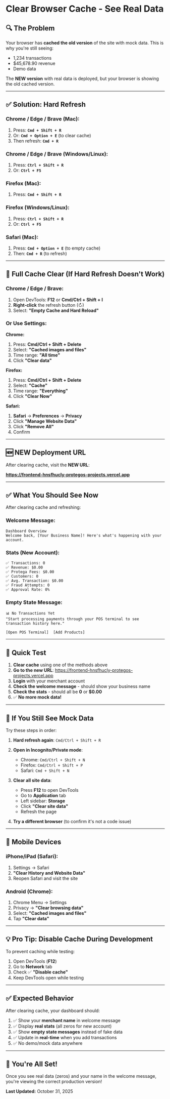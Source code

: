 # Clear Browser Cache - See Real Data

## 🔍 The Problem

Your browser has **cached the old version** of the site with mock data. This is why you're still seeing:
- 1,234 transactions
- $45,678.90 revenue  
- Demo data

The **NEW version** with real data is deployed, but your browser is showing the old cached version.

---

## ✅ Solution: Hard Refresh

### **Chrome / Edge / Brave (Mac):**
1. Press: **`Cmd + Shift + R`**
2. Or: **`Cmd + Option + E`** (to clear cache)
3. Then refresh: **`Cmd + R`**

### **Chrome / Edge / Brave (Windows/Linux):**
1. Press: **`Ctrl + Shift + R`**
2. Or: **`Ctrl + F5`**

### **Firefox (Mac):**
1. Press: **`Cmd + Shift + R`**

### **Firefox (Windows/Linux):**
1. Press: **`Ctrl + Shift + R`**
2. Or: **`Ctrl + F5`**

### **Safari (Mac):**
1. Press: **`Cmd + Option + E`** (to empty cache)
2. Then: **`Cmd + R`** (to refresh)

---

## 🧹 Full Cache Clear (If Hard Refresh Doesn't Work)

### **Chrome / Edge / Brave:**
1. Open DevTools: **F12** or **Cmd/Ctrl + Shift + I**
2. **Right-click** the refresh button (↻)
3. Select: **"Empty Cache and Hard Reload"**

### **Or Use Settings:**

**Chrome:**
1. Press: **Cmd/Ctrl + Shift + Delete**
2. Select: **"Cached images and files"**
3. Time range: **"All time"**
4. Click **"Clear data"**

**Firefox:**
1. Press: **Cmd/Ctrl + Shift + Delete**
2. Select: **"Cache"**
3. Time range: **"Everything"**
4. Click **"Clear Now"**

**Safari:**
1. **Safari** → **Preferences** → **Privacy**
2. Click **"Manage Website Data"**
3. Click **"Remove All"**
4. Confirm

---

## 🆕 NEW Deployment URL

After clearing cache, visit the **NEW URL**:

**https://frontend-hnsfhucly-protegos-projects.vercel.app**

---

## ✅ What You Should See Now

After clearing cache and refreshing:

### **Welcome Message:**
```
Dashboard Overview
Welcome back, [Your Business Name]! Here's what's happening with your account.
```

### **Stats (New Account):**
```
✅ Transactions: 0
✅ Revenue: $0.00
✅ Protega Fees: $0.00
✅ Customers: 0
✅ Avg. Transaction: $0.00
✅ Fraud Attempts: 0
✅ Approval Rate: 0%
```

### **Empty State Message:**
```
📊 No Transactions Yet
"Start processing payments through your POS terminal to see transaction history here."

[Open POS Terminal]  [Add Products]
```

---

## 🧪 Quick Test

1. **Clear cache** using one of the methods above
2. **Go to the new URL**: https://frontend-hnsfhucly-protegos-projects.vercel.app
3. **Login** with your merchant account
4. **Check the welcome message** - should show your business name
5. **Check the stats** - should all be **0** or **$0.00**
6. ✅ **No more mock data!**

---

## 🎯 If You Still See Mock Data

Try these steps in order:

1. **Hard refresh again**: `Cmd/Ctrl + Shift + R`

2. **Open in Incognito/Private mode**:
   - Chrome: `Cmd/Ctrl + Shift + N`
   - Firefox: `Cmd/Ctrl + Shift + P`
   - Safari: `Cmd + Shift + N`

3. **Clear all site data**:
   - Press **F12** to open DevTools
   - Go to **Application** tab
   - Left sidebar: **Storage**
   - Click **"Clear site data"**
   - Refresh the page

4. **Try a different browser** (to confirm it's not a code issue)

---

## 📱 Mobile Devices

### **iPhone/iPad (Safari):**
1. Settings → Safari
2. **"Clear History and Website Data"**
3. Reopen Safari and visit the site

### **Android (Chrome):**
1. Chrome Menu → Settings
2. Privacy → **"Clear browsing data"**
3. Select: **"Cached images and files"**
4. Tap **"Clear data"**

---

## 💡 Pro Tip: Disable Cache During Development

To prevent caching while testing:

1. Open DevTools (**F12**)
2. Go to **Network** tab
3. Check ✅ **"Disable cache"**
4. Keep DevTools open while testing

---

## ✅ Expected Behavior

After clearing cache, your dashboard should:

1. ✅ Show your **merchant name** in welcome message
2. ✅ Display **real stats** (all zeros for new account)
3. ✅ Show **empty state messages** instead of fake data
4. ✅ Update in **real-time** when you add transactions
5. ✅ No demo/mock data anywhere

---

## 🎊 You're All Set!

Once you see real data (zeros) and your name in the welcome message, you're viewing the correct production version!

**Last Updated:** October 31, 2025

